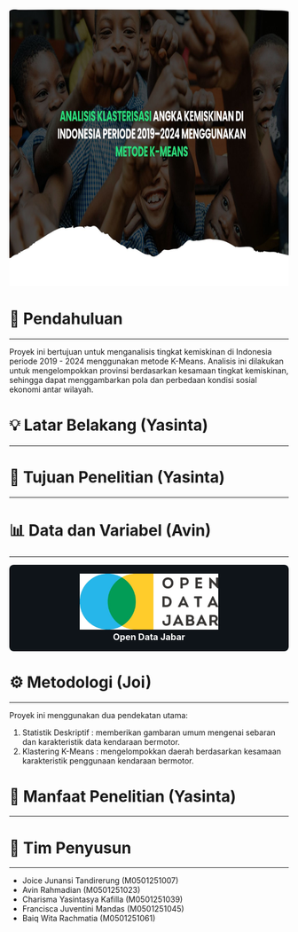<p align="center">
  <img src="Image/Header.jpg" width="1000" height="500">
  <br>
</p>

# 📖 **Pendahuluan**

---

Proyek ini bertujuan untuk menganalisis tingkat kemiskinan di Indonesia periode 2019 - 2024 menggunakan metode K-Means. Analisis ini dilakukan untuk mengelompokkan provinsi berdasarkan kesamaan tingkat kemiskinan, sehingga dapat menggambarkan pola dan perbedaan kondisi sosial ekonomi antar wilayah.

# 💡 **Latar Belakang (Yasinta)**

---

# 🎯 **Tujuan Penelitian (Yasinta)**

---

# 📊 **Data dan Variabel (Avin)**

---

<div align="center" style="background-color:#0f1419; padding:16px; border-radius:8px;">
  <img src="Image/Logo_ODJ.png" alt="Open Data Jabar" width="250"><br>
  <span style="color:white; font-weight:bold; font-size:16px;">Open Data Jabar</span>
</div>


# ⚙️ **Metodologi (Joi)**

---

Proyek ini menggunakan dua pendekatan utama:
1. Statistik Deskriptif : memberikan gambaran umum mengenai sebaran dan karakteristik data kendaraan bermotor.
2. Klastering K-Means : mengelompokkan daerah berdasarkan kesamaan karakteristik penggunaan kendaraan bermotor.

# 💎 **Manfaat Penelitian (Yasinta)**

---

# 👥 **Tim Penyusun**

---

* Joice Junansi Tandirerung (M0501251007)
* Avin Rahmadian (M0501251023)
* Charisma Yasintasya Kafilla (M0501251039)
* Francisca Juventini Mandas (M0501251045)
* Baiq Wita Rachmatia (M0501251061)
